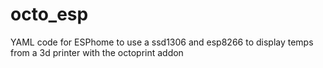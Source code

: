 # octo_esp
YAML code for ESPhome to use a ssd1306 and esp8266 to display temps from a 3d printer with the octoprint addon
